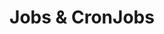 ---
title: "Jobs & CronJobs"
description: "One-off and scheduled tasks"
weight: 5
banner: "98e16360-a366-4b78-8e0a-031da07fdacb/images/job.png"
tags: [kubernetes,job]
categories: [introductory]
---